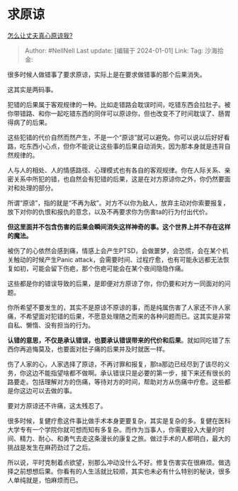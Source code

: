 # 求原谅
[怎么让丈夫真心原谅我?](https://www.zhihu.com/question/634197854/answer/3345589017)

> Author: #NellNell
> Last update: [编辑于 2024-01-01]
> Link:
> Tag:
> 沙海拾金:

很多时候人做错事了要求原谅，实际上是在要求做错事的那个后果消失。

这其实是两码事。

犯错的后果属于客观规律的一种。比如走错路会耽误时间，吃错东西会拉肚子。被你带错路、和你一起吃错东西的同伴可以原谅你，但也改变不了时间耽误了、肠胃得病了的后果。

这些犯错的代价自然而然产生，不是一个“原谅”就可以避免。你可以说以后好好看路，吃东西小心点，但你不能说让这些事的后果自动消失，因为那本身就是违背自然规律的。

人与人的相处、人的情感路径、心理模式也有各自的客观规律。你在人际关系、亲密关系中所犯的错，也自然会有犯错的后果，这是在对方原谅你之外，你仍然要面对和处理的部分。

所谓“原谅”，指的就是“不再为敌”。对方不以你为敌人，放弃主动对你索要报复，放下对你的仇恨和报仇的意念，以及不再要求你为伤害ta的行为付出代价。

**但这里面并不包含伤害的后果会瞬间消失这样神奇的事。这个世界上并不存在这样的魔法。**

被伤了的心依然会感到痛，情感上会产生PTSD，会做噩梦，会恐慌，会在某个机关触动的时候产生Panic attack，会需要时间、过程疗愈，也有可能永远都无法恢复如初，可能会留下伤疤，那个伤疤可能会在某个夜间隐隐作痛。

这些都是你的错误导致的后果，是即便对方原谅了你，你仍要和对方一同面对的问题。

你所希望不要发生的，其实不是原谅不原谅的事，而是纯属伤害了人家还不许人家痛，不希望面对犯错的后果，不愿意处理随之而来的各种问题而已。这其实是非常自私、懒惰、没有担当的行为。

**认错的意思，不仅是承认错误，也要承认错误带来的代价和后果**。就如同吃错了东西你再追悔莫及，也要面对肚子痛的后果并及时就医一样。

伤了人家的心，人家选择了原谅，不再讨罪和报复，那ta那边已经尽到了该尽的义务，你这边不能指望啥都不做啊。承认错误只是必要的第一步，接下来还有很长的路要走。包括理解对方的伤痛，等待对方的时间，帮助对方从伤痛中疗愈。这些都是你这边可以去做的事。

要对方原谅还不许痛，这太残忍了。

很多时候，复健疗愈这件事比做手术本身更要复杂，其实是复杂的多。复健在医科大学专有一个学院你就可想而知有多复杂。而作为当事人，你需要投入大量的时间、精力、耐心、和勇气去走这条漫长的康复之旅。做过手术的人都明白，最大的挑战是发生在麻药劲过了之后。

所以说，平时克制着点欲望，别那么冲动没什么不好。修复伤害实在很麻烦。做选择之前想想后果。你看有的人生活就比较顺，其实也未必有什么特别的秘诀，很多人单纯就是，怕麻烦而已。
